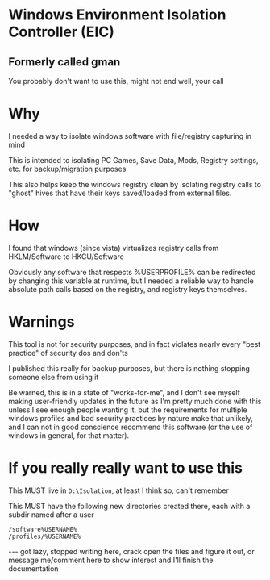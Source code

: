 # Windows Environment Isolation Controller (EIC)
## Formerly called gman

You probably don't want to use this, might not end well, your call

# Why

I needed a way to isolate windows software with file/registry capturing in mind

This is intended to isolating PC Games, Save Data, Mods, Registry settings, etc. for backup/migration purposes

This also helps keep the windows registry clean by isolating registry calls to "ghost" hives
that have their keys saved/loaded from external files.

# How

I found that windows (since vista) virtualizes registry calls from HKLM/Software to HKCU/Software

Obviously any software that respects %USERPROFILE% can be redirected by changing this variable at runtime,
but I needed a reliable way to handle absolute path calls based on the registry, and registry keys themselves.

# Warnings

This tool is not for security purposes, and in fact violates nearly every "best practice" of security dos and don'ts

I published this really for backup purposes, but there is nothing stopping someone else from using it

Be warned, this is in a state of "works-for-me", and I don't see myself making user-friendly updates in the future
as I'm pretty much done with this unless I see enough people wanting it, but the requirements for multiple windows profiles
and bad security practices by nature make that unlikely, and I can not in good conscience recommend this software
(or the use of windows in general, for that matter).

# If you really really want to use this

This MUST live in `D:\Isolation`, at least I think so, can't remember

This MUST have the following new directories created there, each with a subdir named after a user
```
/software%USERNAME%
/profiles/%USERNAME%
```

--- got lazy, stopped writing here, crack open the files and figure it out, or message me/comment here to show interest and I'll finish the documentation
